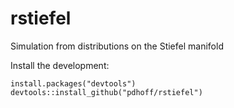 # rstiefel
Simulation from distributions on the Stiefel manifold

Install the development:

```
install.packages("devtools")
devtools::install_github("pdhoff/rstiefel")
```
